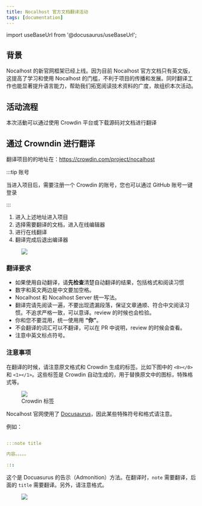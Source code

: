 ```yaml
---
title: Nocalhost 官方文档翻译活动
tags: [documentation]
---
```


import useBaseUrl from '@docusaurus/useBaseUrl';

## 背景

Nocalhost 的新官网框架已经上线。因为目前 Nocalhost 官方文档只有英文版，这提高了学习和使用 Nocalhost 的门槛，不利于项目的传播和发展。同时翻译工作也能显著提升语言能力，帮助我们拓宽阅读技术资料的广度，故组织本次活动。

## 活动流程

本次活動可以通过使用 Crowdin 平台或下载源码对文档进行翻译

## 通过 Crowndin 进行翻译

翻译项目的的地址在：https://crowdin.com/project/nocalhost

:::tip 账号

当进入项目后，需要注册一个 Crowdin 的账号，您也可以通过 GitHub 账号一键登录

:::

1. 进入上述地址进入项目
2. 选择需要翻译的文档，进入在线编辑器
3. 进行在线翻译
4. 翻译完成后退出编译器

<figure className="img-frame">
  <img className="gif-img" src={useBaseUrl('/img/translate/translate.gif')} />
</figure>

### 翻译要求

- 如果使用自动翻译，请**先检查**清楚自动翻译的结果，包括格式和阅读习惯
- 数字和英文两边是中文要加空格。
- Nocalhost 和 Nocalhost Server 统一写法。
- 翻译完请先阅读一遍，不要出现遗漏段落，保证文章通顺、符合中文阅读习惯。不追求严格一致，可以意译。review 的时候也会检验。
- 你和您不要混用，统一使用用 **“你”**。
- 不会翻译的词汇可以不翻译，可以在 PR 中说明，review 的时候会查看。
- 注意中英文标点符号。

### 注意事项

在翻译的时候，请注意原文格式和 Crowdin 生成的标签。比如下图中的 `<0></0>` 和 `<1></1>`。这些标签是 Crowdin 自动生成的，用于替换原文中的图标，特殊格式等。

<figure className="img-frame">
  <img className="gif-img" src={useBaseUrl('/img/translate/label.png')} />
  <figcaption>Crowdin 标签</figcaption>
</figure>

Nocalhost 官网使用了 [Docusaurus](https://docusaurus.io/)，因此某些特殊符号和格式请注意。

例如：

```yaml

:::note title

内容。。。。。

:::

```

这个是 Docuasurus 的告示（Admonition）方法。在翻译时，`note` 需要翻译，后面的 `title` 需要翻译。另外，请注意格式。

<figure className="img-frame">
  <img className="gif-img" src={useBaseUrl('/img/translate/admonition.png')} />
</figure>

